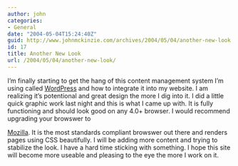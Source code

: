 ```yaml
---
author: john
categories:
- General
date: "2004-05-04T15:24:40Z"
guid: http://www.johnmckinzie.com/archives/2004/05/04/another-new-look
id: 17
title: Another New Look
url: /2004/05/04/another-new-look/
---
```


I&#8217;m finally starting to get the hang of this content management system I&#8217;m using called [WordPress](http://www.wordpress.org) and how to integrate it into my website. I am realizing it&#8217;s potentional and great design the more I dig into it.<!--more--> I did a little quick graphic work last night and this is what I came up with. It is fully functioning and should look good on any 4.0+ browser. I would recommend upgrading your browswer to 

[Mozilla](http://www.mozilla.org). It is the most standards compliant browswer out there and renders pages using CSS beautifully. I will be adding more content and trying to stabilize the look. I have a hard time sticking with something. I hope this site will become more useable and pleasing to the eye the more I work on it.
